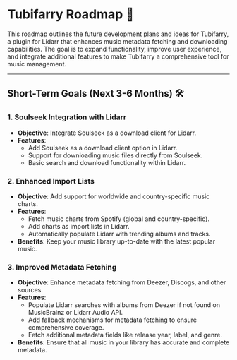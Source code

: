 # Tubifarry Roadmap 🚀

This roadmap outlines the future development plans and ideas for Tubifarry, a plugin for Lidarr that enhances music metadata fetching and downloading capabilities. The goal is to expand functionality, improve user experience, and integrate additional features to make Tubifarry a comprehensive tool for music management.

---

## Short-Term Goals (Next 3-6 Months) 🛠️

### 1. **Soulseek Integration with Lidarr**
   - **Objective**: Integrate Soulseek as a download client for Lidarr.
   - **Features**:
     - Add Soulseek as a download client option in Lidarr.
     - Support for downloading music files directly from Soulseek.
     - Basic search and download functionality within Lidarr.

### 2. **Enhanced Import Lists**
   - **Objective**: Add support for worldwide and country-specific music charts.
   - **Features**:
     - Fetch music charts from Spotify (global and country-specific).
     - Add charts as import lists in Lidarr.
     - Automatically populate Lidarr with trending albums and tracks.
   - **Benefits**: Keep your music library up-to-date with the latest popular music.

### 3. **Improved Metadata Fetching**
   - **Objective**: Enhance metadata fetching from Deezer, Discogs, and other sources.
   - **Features**:
     - Populate Lidarr searches with albums from Deezer if not found on MusicBrainz or Lidarr Audio API.
     - Add fallback mechanisms for metadata fetching to ensure comprehensive coverage.
     - Fetch additional metadata fields like release year, label, and genre.
   - **Benefits**: Ensure that all music in your library has accurate and complete metadata.
